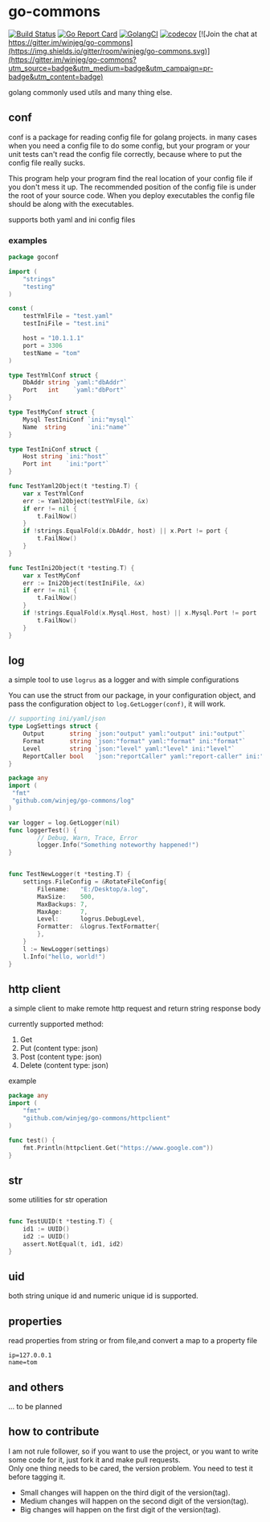 # go-commons
[![Build Status](https://travis-ci.org/winjeg/go-commons.svg?branch=master)](https://travis-ci.org/winjeg/go-commons)
[![Go Report Card](https://goreportcard.com/badge/github.com/winjeg/go-commons)](https://goreportcard.com/report/github.com/winjeg/go-commons)
[![GolangCI](https://golangci.com/badges/github.com/winjeg/go-commons.svg)](https://golangci.com/r/github.com/winjeg/go-commons)
[![codecov](https://codecov.io/gh/winjeg/go-commons/branch/master/graph/badge.svg)](https://codecov.io/gh/winjeg/go-commons)
[![Join the chat at https://gitter.im/winjeg/go-commons](https://img.shields.io/gitter/room/winjeg/go-commons.svg)](https://gitter.im/winjeg/go-commons?utm_source=badge&utm_medium=badge&utm_campaign=pr-badge&utm_content=badge)

golang commonly used  utils and many thing else.
## conf
conf is a package for reading config file for golang projects.
in many cases when you need a config file to do some config, but your program or your unit tests 
can't read the config file correctly, because where to put the config file really sucks.

This program help your program find the real location of your config file if you don't mess it up.
The recommended position of the config file is under the root of your source code.
When you deploy executables the config file should be along with the executables.

supports both yaml and ini config files
### examples

```go
package goconf

import (
	"strings"
	"testing"
)

const (
	testYmlFile = "test.yaml"
	testIniFile = "test.ini"

	host = "10.1.1.1"
	port = 3306
	testName = "tom"
)

type TestYmlConf struct {
	DbAddr string `yaml:"dbAddr"`
	Port   int    `yaml:"dbPort"`
}

type TestMyConf struct {
	Mysql TestIniConf `ini:"mysql"`
	Name  string      `ini:"name"`
}

type TestIniConf struct {
	Host string `ini:"host"`
	Port int    `ini:"port"`
}

func TestYaml2Object(t *testing.T) {
	var x TestYmlConf
	err := Yaml2Object(testYmlFile, &x)
	if err != nil {
		t.FailNow()
	}
	if !strings.EqualFold(x.DbAddr, host) || x.Port != port {
		t.FailNow()
	}
}

func TestIni2Object(t *testing.T) {
	var x TestMyConf
	err := Ini2Object(testIniFile, &x)
	if err != nil {
		t.FailNow()
	}
	if !strings.EqualFold(x.Mysql.Host, host) || x.Mysql.Port != port || !strings.EqualFold(testName, x.Name) {
		t.FailNow()
	}
}

```
## log
a simple tool to use `logrus` as a logger and with simple configurations

You can use the struct from our package, in your configuration object, and pass the configuration object to 
`log.GetLogger(conf)`, it will work.
```go
// supporting ini/yaml/json
type LogSettings struct {
	Output       string `json:"output" yaml:"output" ini:"output"`
	Format       string `json:"format" yaml:"format" ini:"format"`
	Level        string `json:"level" yaml:"level" ini:"level"`
	ReportCaller bool   `json:"reportCaller" yaml:"report-caller" ini:"report-caller"`
}

```

```go
package any
import (
 "fmt"
 "github.com/winjeg/go-commons/log"
)

var logger = log.GetLogger(nil)
func loggerTest() {
        // Debug, Warn, Trace, Error
    	logger.Info("Something noteworthy happened!")
}


func TestNewLogger(t *testing.T) {
	settings.FileConfig = &RotateFileConfig{
		Filename:   "E:/Desktop/a.log",
		MaxSize:    500,
		MaxBackups: 7,
		MaxAge:     7,
		Level:      logrus.DebugLevel,
		Formatter:  &logrus.TextFormatter{
		},
	}
	l := NewLogger(settings)
	l.Info("hello, world!")
}


```

## http client
a simple client to make remote http request  and return string response body

currently supported method:
1. Get
2. Put   (content type: json)
3. Post (content type: json)
4. Delete (content type: json)

example
```go
package any
import (
	"fmt"
	"github.com/winjeg/go-commons/httpclient"
)

func test() {
    fmt.Println(httpclient.Get("https://www.google.com"))
}
```

## str

some utilities for str operation
```go

func TestUUID(t *testing.T) {
	id1 := UUID()
	id2 := UUID()
	assert.NotEqual(t, id1, id2)
}

```
## uid  
both string unique id and numeric unique id is supported.


## properties
read properties from string or from file,and convert a map to a property file
```properties
ip=127.0.0.1
name=tom
```


## and others
... to be planned


## how to contribute 
I am not rule follower, so if you want to use the project, or you want to write some code for it, just fork it and make pull requests.  
Only one thing needs to be cared, the version problem. You need to test it before tagging it.  
- Small changes will happen on the third digit of the version(tag).
- Medium changes will happen on the second digit of the version(tag).
- Big changes will happen on the first digit of the version(tag).
